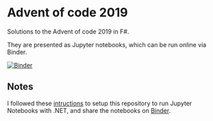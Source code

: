 # Advent of code 2019

Solutions to the Advent of code 2019 in F#.

They are presented as Jupyter notebooks, which can be run online via Binder.

[![Binder](https://mybinder.org/badge_logo.svg)](https://mybinder.org/v2/gl/turbohz%2Fadvent-of-code-2019/master)

## Notes 

I followed these [intructions](https://github.com/dotnet/try/blob/master/CreateBinder.md) to setup
this repository to run Jupyter Notebooks with .NET, and share the notebooks on [Binder](https://mybinder.org/).
